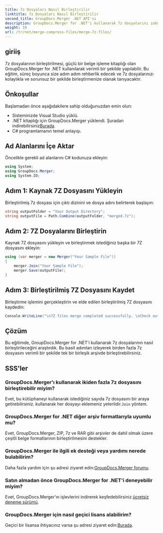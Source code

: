 ```yaml
---
title: 7z Dosyaları Nasıl Birleştirilir
linktitle: 7z Dosyaları Nasıl Birleştirilir
second_title: GroupDocs.Merger .NET API'si
description: GroupDocs.Merger for .NET'i kullanarak 7z dosyalarını zahmetsizce birleştirin. Birden fazla arşivi sorunsuz bir şekilde tek bir arşivde birleştirmek için adım adım kılavuzumuzu izleyin.
weight: 10
url: /tr/net/merge-compress-files/merge-7z-files/
---
```

## giriiş
7z dosyalarının birleştirilmesi, güçlü bir belge işleme kitaplığı olan GroupDocs.Merger for .NET kullanılarak verimli bir şekilde yapılabilir. Bu eğitim, süreç boyunca size adım adım rehberlik edecek ve 7z dosyalarınızı kolaylıkla ve sorunsuz bir şekilde birleştirmenize olanak tanıyacaktır.
## Önkoşullar
Başlamadan önce aşağıdakilere sahip olduğunuzdan emin olun:
- Sisteminizde Visual Studio yüklü.
-  .NET kitaplığı için GroupDocs.Merger yüklendi. Şuradan indirebilirsiniz[Burada](https://releases.groupdocs.com/merger/net/).
- C# programlamanın temel anlayışı.

## Ad Alanlarını İçe Aktar
Öncelikle gerekli ad alanlarını C# kodunuza ekleyin:
```csharp
using System; 
using GroupDocs.Merger;
using System.IO;
```
## Adım 1: Kaynak 7Z Dosyasını Yükleyin
Birleştirilmiş 7z dosyası için çıktı dizinini ve dosya adını belirterek başlayın:
```csharp
string outputFolder = "Your Output Directory";
string outputFile = Path.Combine(outputFolder, "merged.7z");
```
## Adım 2: 7Z Dosyalarını Birleştirin
Kaynak 7Z dosyasını yükleyin ve birleştirmek istediğiniz başka bir 7Z dosyasını ekleyin:
```csharp
using (var merger = new Merger("Your Sample File"))
{
    merger.Join("Your Sample File");
    merger.Save(outputFile);
}
```
## Adım 3: Birleştirilmiş 7Z Dosyasını Kaydet
Birleştirme işlemini gerçekleştirin ve elde edilen birleştirilmiş 7Z dosyasını kaydedin:
```csharp
Console.WriteLine("\n7Z files merge completed successfully. \nCheck output in {0}", outputFolder);
```

## Çözüm
Bu eğitimde, GroupDocs.Merger for .NET'i kullanarak 7z dosyalarının nasıl birleştirileceğini araştırdık. Bu basit adımları izleyerek birden fazla 7z dosyasını verimli bir şekilde tek bir birleşik arşivde birleştirebilirsiniz.

## SSS'ler
### GroupDocs.Merger'ı kullanarak ikiden fazla 7z dosyasını birleştirebilir miyim?
 Evet, bu kütüphaneyi kullanarak istediğiniz sayıda 7z dosyasını bir araya getirebilirsiniz. kullanarak her dosyayı eklemeniz yeterlidir.`Join` yöntem.
### GroupDocs.Merger for .NET diğer arşiv formatlarıyla uyumlu mu?
Evet, GroupDocs.Merger, ZIP, 7z ve RAR gibi arşivler de dahil olmak üzere çeşitli belge formatlarının birleştirilmesini destekler.
### GroupDocs.Merger ile ilgili ek desteği veya yardımı nerede bulabilirim?
 Daha fazla yardım için şu adresi ziyaret edin:[GroupDocs.Merger forumu](https://forum.groupdocs.com/c/merger/32).
### Satın almadan önce GroupDocs.Merger for .NET'i deneyebilir miyim?
 Evet, GroupDocs.Merger'ın işlevlerini indirerek keşfedebilirsiniz.[ücretsiz deneme sürümü](https://releases.groupdocs.com/).
### GroupDocs.Merger için nasıl geçici lisans alabilirim?
 Geçici bir lisansa ihtiyacınız varsa şu adresi ziyaret edin:[Burada](https://purchase.groupdocs.com/temporary-license/).